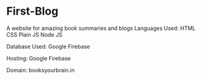 # First-Blog
A website for amazing book summaries and blogs
Languages Used: 
HTML
CSS
Plain JS
Node JS

Database Used:
Google Firebase

Hosting:
Google Firebase

Domain:
booksyourbrain.in
